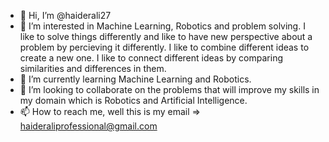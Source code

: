 - 👋 Hi, I’m @haiderali27
- 👀 I’m interested in Machine Learning, Robotics and problem solving. I like to solve things differently and like to have new perspective about a problem by percieving it differently. I like to combine different ideas to create a new one. I like to connect different ideas by comparing similarities and differences in them. 
- 🌱 I’m currently learning Machine Learning and Robotics. 
- 💞️ I’m looking to collaborate on the problems that will improve my skills in my domain which is Robotics and Artificial Intelligence. 
- 📫 How to reach me, well this is my email => haideraliprofessional@gmail.com 

<!---
haiderali27/haiderali27 is a ✨ special ✨ repository because its `README.md` (this file) appears on your GitHub profile.
You can click the Preview link to take a look at your changes.
--->
